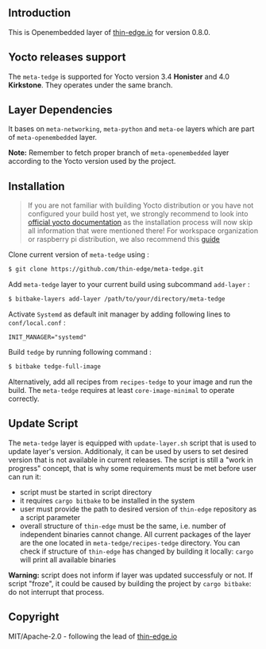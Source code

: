 ## Introduction
This is Openembedded layer of [thin-edge.io](https://github.com/thin-edge/thin-edge.io) for version 0.8.0.  

## Yocto releases support

The `meta-tedge` is supported for Yocto version 3.4 **Honister** and 4.0 **Kirkstone**. They operates under the same branch. 

## Layer Dependencies

It bases on `meta-networking`, `meta-python` and `meta-oe` layers which are part of `meta-openembedded` layer. 

**Note:** Remember to fetch proper branch of `meta-openembedded` layer according to the Yocto version used by the project. 

## Installation
> If you are not familiar with building Yocto distribution or you have not configured your build host yet, we strongly recommend to look into [official yocto documentation](https://docs.yoctoproject.org/brief-yoctoprojectqs/index.html) as the installation process will now skip all information that were mentioned there! For workspace organization or raspberry pi distribution, we also recommend this [guide](https://github.com/jynik/ready-set-yocto)

Clone current version of `meta-tedge` using : 
```bash
$ git clone https://github.com/thin-edge/meta-tedge.git
```
Add `meta-tedge` layer to your current build using subcommand `add-layer` :
```bash
$ bitbake-layers add-layer /path/to/your/directory/meta-tedge
```

Activate `Systemd` as default init manager by adding following lines to `conf/local.conf` : 
```
INIT_MANAGER="systemd"
```

Build `tedge` by running following command :
```bash
$ bitbake tedge-full-image  
```

Alternatively, add all recipes from `recipes-tedge` to your image and run the build. The `meta-tedge` requires at least `core-image-minimal` to operate correctly.

## Update Script
The `meta-tedge` layer is equipped with `update-layer.sh` script that is used to update layer's version. Additionaly, it can be used by users to set desired version that is not available in current releases. The script is still a "work in progress" concept, that is why some requirements must be met before user can run it:
- script must be started in script directory
- it requires `cargo bitbake` to be installed in the system
- user must provide the path to desired version of `thin-edge` repository as a script parameter
- overall structure of `thin-edge` must be the same, i.e. number of independent binaries cannot change. All current packages of the layer are the one located in `meta-tedge/recipes-tedge` directory. You can check if structure of `thin-edge` has changed by building it locally: `cargo` will print all available binaries

**Warning:** script does not inform if layer was updated successfuly or not. If script "froze", it could be caused by building the project by `cargo bitbake`: do not interrupt that process. 

## Copyright

MIT/Apache-2.0 - following the lead of [thin-edge.io](https://github.com/thin-edge/thin-edge.io)
